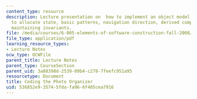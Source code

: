 ```yaml
---
content_type: resource
description: Lecture presentation on  how to implement an object model, transform
  to allocate state, basic patterns, navigation direction, derived components, and
  maintaining invariants.
file: /media/courses/6-005-elements-of-software-construction-fall-2008/536852e935745fdafa966f405cea7916_MIT6_005f08_lec19.pdf
file_type: application/pdf
learning_resource_types:
- Lecture Notes
ocw_type: OCWFile
parent_title: Lecture Notes
parent_type: CourseSection
parent_uid: 3a88398d-2539-09b4-c278-7feefc951a95
resourcetype: Document
title: Coding the Photo Organizer
uid: 536852e9-3574-5fda-fa96-6f405cea7916
---
```

